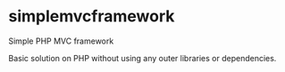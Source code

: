 # simplemvcframework
Simple PHP MVC framework


Basic solution on PHP without using any outer libraries or dependencies.
